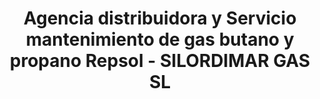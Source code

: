 ---
title: "Agencia distribuidora y Servicio mantenimiento de gas butano y propano Repsol - SILORDIMAR GAS SL"
url: /redondela/agencia-distribuidora-y-servicio-mantenimiento-de-gas-butano-y-propano-repsol-silordimar-gas-sl/
shop: gas
---